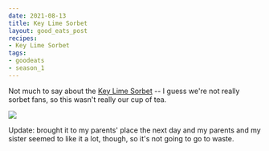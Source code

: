 ```yaml
---
date: 2021-08-13
title: Key Lime Sorbet
layout: good_eats_post
recipes:
- Key Lime Sorbet
tags:
- goodeats
- season_1
---
```


Not much to say about the [Key Lime Sorbet](https://www.foodnetwork.com/recipes/alton-brown/key-lime-sorbet-recipe-1938398)
-- I guess we're not really sorbet fans, so this wasn't really our cup of tea.

<a href="https://photos.google.com/share/AF1QipMHIz7Pm-kIpRUhE9VkWVn-m394dKRKFkZoFNaIFwmu0w42rl_7eTGxPr3QaFEaXw/photo/AF1QipPaWyDScHQI_dJw8U-2Hsr5a9BEEvJd0kj_tSh2?key=V25lYkxNdzB2R0I5SHVPWmc5cDhDTVUtUkZWcXNR"><img src="https://lh3.googleusercontent.com/pw/AM-JKLWetI9T5807UL2eWo8v9Fd729EQUeE7u5ke2vLbXLhi3ljiaFpDqmZ9wAD2R0TRPuLX1D5SJWiWl2Qy-Lm0inEJyQCD8Tph3zrQX_tBzT5lIW4f1jWbvPCynUWFIGledXEfYTAT_tNM-sK0gQzJYu2r=w500-no"></a>

Update: brought it to my parents' place the next day and my parents and my sister seemed to like
it a lot, though, so it's not going to go to waste.
